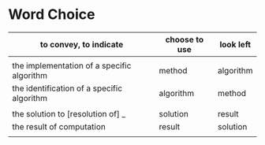 # Word Choice

 to convey, to indicate              | choose to use   | look left
-------------------------------------|-----------------|------------
| |
  the implementation of a specific algorithm  |  method | algorithm
  the identification of a specific algorithm  |  algorithm | method
| |
 the solution to [resolution of] _    |  solution | result
 the result of computation         |  result | solution
 | |
